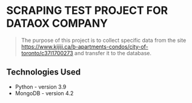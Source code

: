 # SCRAPING TEST PROJECT FOR DATAOX COMPANY
>The purpose of this project is to collect specific data from the site https://www.kijiji.ca/b-apartments-condos/city-of-toronto/c37l1700273 and transfer it to the database.
## Technologies Used
- Python - version 3.9
- MongoDB - version 4.2
